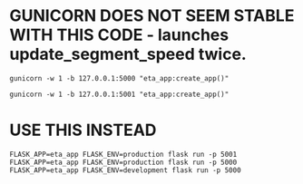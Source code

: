 # GUNICORN DOES NOT SEEM STABLE WITH THIS CODE - launches update_segment_speed twice.
`gunicorn -w 1 -b 127.0.0.1:5000 "eta_app:create_app()"`

`gunicorn -w 1 -b 127.0.0.1:5001 "eta_app:create_app()"`

# USE THIS INSTEAD
`FLASK_APP=eta_app FLASK_ENV=production flask run -p 5001`
`FLASK_APP=eta_app FLASK_ENV=production flask run -p 5000`
`FLASK_APP=eta_app FLASK_ENV=development flask run -p 5000`
